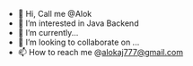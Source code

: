 - 👋 Hi, Call me @Alok
- 👀 I’m interested in Java Backend
- 🌱 I’m currently...
- 💞️ I’m looking to collaborate on ...
- 📫 How to reach me @alokaj777@gmail.com

<!---
Alokaj777/Alokaj777 is a ✨ special ✨ repository because its `README.md` (this file) appears on your GitHub profile.
You can click the Preview link to take a look at your changes.
--->
